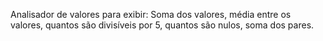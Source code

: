 Analisador de valores para exibir:
 Soma dos valores, média entre os valores, quantos são divisíveis por 5,
quantos são nulos, soma dos pares.